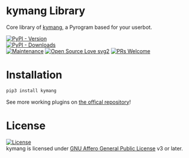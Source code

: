 # kymang Library

Core library of [kymang](https://github.com/kymang/kymang), a Pyrogram based for your userbot.


[![PyPI - Version](https://img.shields.io/pypi/v/kymang?style=round)](https://pypi.org/project/kymang)    
[![PyPI - Downloads](https://img.shields.io/pypi/dm/kymang?label=DOWNLOADS&style=round)](https://pypi.org/project/kymang)    
[![Maintenance](https://img.shields.io/badge/Maintained%3F-yes-green.svg)](https://github.com/hitokizzy/kymang/graphs/commit-activity)
[![Open Source Love svg2](https://badges.frapsoft.com/os/v2/open-source.svg?v=103)](https://github.com/kymang/kymang)
[![PRs Welcome](https://img.shields.io/badge/PRs-welcome-brightgreen.svg?style=flat-square)](https://makeapullrequest.com)

# Installation
```bash
pip3 install kymang
```


See more working plugins on [the offical repository](https://github.com/kymang)!


# License
[![License](https://www.gnu.org/graphics/agplv3-155x51.png)](LICENSE)   
kymang is licensed under [GNU Affero General Public License](https://www.gnu.org/licenses/agpl-3.0.en.html) v3 or later.

